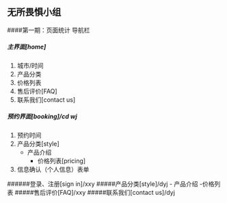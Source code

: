 无所畏惧小组
----
####第一期：页面统计
导航栏
##### 主界面[home]
1. 城市/时间
2. 产品分类
3. 价格列表
4. 售后评价[FAQ]
5. 联系我们[contact us]

##### 预约界面[booking]/cd wj
1. 预约时间 
2. 产品分类[style]
    * 产品介绍
        * 价格列表[pricing]
4. 信息确认（个人信息）表单

######登录、注册[sign in]/xxy
#####产品分类[style]/dyj
    - 产品介绍
        -价格列表
#####售后评价[FAQ]/xxy
#####联系我们[contact us]/dyj
